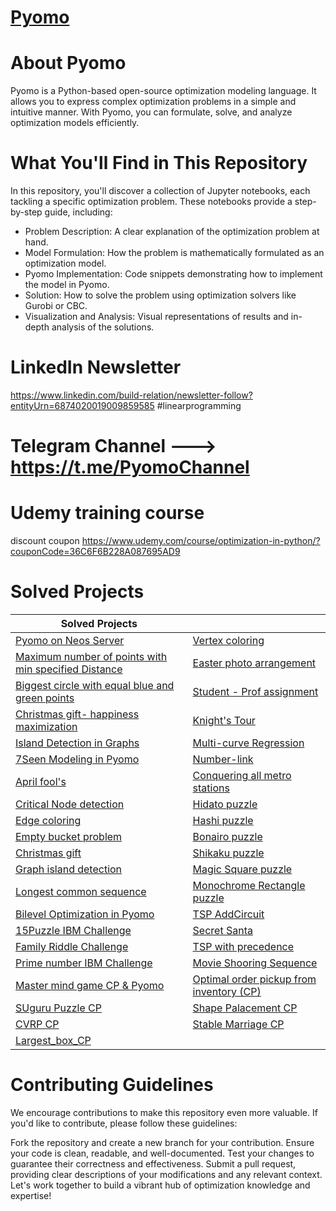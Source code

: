 # [Pyomo](https://github.com/OptimizationExpert/Pyomo)


# About Pyomo
Pyomo is a Python-based open-source optimization modeling language. It allows you to express complex optimization problems in a simple and intuitive manner. With Pyomo, you can formulate, solve, and analyze optimization models efficiently.

# What You'll Find in This Repository
In this repository, you'll discover a collection of Jupyter notebooks, each tackling a specific optimization problem. These notebooks provide a step-by-step guide, including:

- Problem Description: A clear explanation of the optimization problem at hand.
- Model Formulation: How the problem is mathematically formulated as an optimization model.
- Pyomo Implementation: Code snippets demonstrating how to implement the model in Pyomo.
- Solution: How to solve the problem using optimization solvers like Gurobi or CBC.
- Visualization and Analysis: Visual representations of results and in-depth analysis of the solutions.


# LinkedIn Newsletter 

https://www.linkedin.com/build-relation/newsletter-follow?entityUrn=6874020019009859585 
#linearprogramming

# Telegram Channel ---> https://t.me/PyomoChannel


# Udemy training course
discount coupon https://www.udemy.com/course/optimization-in-python/?couponCode=36C6F6B228A087695AD9

# Solved Projects  

| Solved Projects  |  |
|-----------------------------|------------------------------------|
| [Pyomo on Neos Server](https://github.com/OptimizationExpert/Pyomo/blob/main/NEOS%20Pyomo.ipynb) | [Vertex coloring](https://github.com/OptimizationExpert/Pyomo/blob/main/vertexcoloring.ipynb) |
| [Maximum number of points with min specified Distance](https://lnkd.in/emBBMQTf) | [Easter photo arrangement](https://github.com/OptimizationExpert/Pyomo/blob/main/Easter%20Photo.ipynb) |
| [Biggest circle with equal blue and green points](https://github.com/OptimizationExpert/Pyomo/blob/main/blue-green-points-biggest_circle.ipynb) | [Student - Prof assignment](https://github.com/OptimizationExpert/Pyomo/blob/main/StudenttoProf.ipynb) |
| [Christmas gift- happiness maximization](https://github.com/OptimizationExpert/Pyomo/blob/main/Gift-Christmas.ipynb) | [Knight's Tour](https://github.com/OptimizationExpert/Pyomo/blob/main/Knight%20tour%20MILP.ipynb) |
| [Island Detection in Graphs](https://www.linkedin.com/pulse/island-decetion-graphs-via-pyomo-alireza-soroudi/?trackingId=1sI6%2B2gSQQ%2BnPpYhGyTpcQ%3D%3D) | [Multi-curve Regression](https://github.com/OptimizationExpert/Pyomo/blob/a8c849b7e40017e54bebdaecc6f47d5c8d7a7017/regression-multiline-V4.ipynb) |
| [7Seen Modeling in Pyomo](https://github.com/OptimizationExpert/Pyomo/blob/main/7seenPyomo.ipynb) | [Number-link](https://github.com/OptimizationExpert/Pyomo/blob/main/Numberlink-V3-Git.ipynb) |
| [April fool's](https://github.com/OptimizationExpert/Pyomo/blob/main/April%20Fools%20day%20max%20independent%20set.ipynb) | [Conquering all metro stations](https://github.com/OptimizationExpert/Pyomo/blob/main/Metro%20map%20-V3-github.ipynb) |
| [Critical Node detection](https://github.com/OptimizationExpert/Pyomo/blob/main/CND-github.ipynb) | [Hidato puzzle](https://github.com/OptimizationExpert/Pyomo/blob/main/Hidato-git.ipynb) |
| [Edge coloring](https://github.com/OptimizationExpert/Pyomo/blob/main/Edgecoloring.ipynb) | [Hashi puzzle](https://github.com/OptimizationExpert/Pyomo/blob/main/HAshi%20puzzle-git.ipynb) |
| [Empty bucket problem](https://github.com/OptimizationExpert/Pyomo/blob/main/Empty-Bucket-Github.ipynb) | [Bonairo puzzle](https://github.com/OptimizationExpert/Pyomo/blob/main/Bonairo%20puzzle%20.ipynb) |
| [Christmas gift](https://github.com/OptimizationExpert/Pyomo/blob/main/Gift-Christmas.ipynb) | [Shikaku puzzle](https://github.com/OptimizationExpert/Pyomo/blob/main/Shikaku-puzzle-github.ipynb) |
| [Graph island detection](https://github.com/OptimizationExpert/Pyomo/blob/main/Graph-Island.ipynb) | [Magic Square puzzle](https://github.com/OptimizationExpert/Pyomo/blob/main/MagicSquare.ipynb) |
| [Longest common sequence](https://github.com/OptimizationExpert/Pyomo/blob/main/LCS-git.ipynb) | [Monochrome Rectangle puzzle](https://github.com/OptimizationExpert/Pyomo/blob/main/vertex_rectangle.ipynb) | 
| [Bilevel Optimization in Pyomo](https://github.com/OptimizationExpert/Pyomo/blob/main/bilevel-github-single-bilevel-multi-EX2.ipynb) | [TSP AddCircuit](https://github.com/OptimizationExpert/Pyomo/blob/main/AddCircuit_Advanced_CP.ipynb) |
| [15Puzzle IBM Challenge](https://github.com/OptimizationExpert/Pyomo/blob/main/15_Puzzle_IBM_Git.ipynb) | [Secret Santa](https://github.com/OptimizationExpert/Pyomo/blob/main/Secret_Santa_Circuit_Advanced_CP.ipynb) |
| [Family Riddle Challenge](https://github.com/OptimizationExpert/Pyomo/blob/main/Project_Family_Advanced_CP.ipynb) |  [TSP with precedence](https://github.com/OptimizationExpert/Pyomo/blob/main/precedence_AddCircuit_Advanced_CP.ipynb) |
| [Prime number IBM Challenge](https://github.com/OptimizationExpert/Pyomo/blob/main/Prime_IBM_sequence_March2024.ipynb) | [Movie Shooring Sequence](https://github.com/OptimizationExpert/Pyomo/blob/main/Movie_shooting.ipynb) |
| [Master mind game CP & Pyomo](https://github.com/OptimizationExpert/Pyomo/blob/main/game_Master_Mind_CP_Pyomo.ipynb) | [Optimal order pickup from inventory (CP) ](https://github.com/OptimizationExpert/Pyomo/blob/main/storage_routing.ipynb) |
| [SUguru Puzzle CP ](https://github.com/OptimizationExpert/Pyomo/blob/main/Suguru_CP.ipynb) | [Shape Palacement CP ](https://github.com/OptimizationExpert/Pyomo/blob/main/shape_placement.ipynb) | 
| [CVRP CP ](https://github.com/OptimizationExpert/Pyomo/blob/main/CP_VRP.ipynb) | [Stable Marriage CP](https://github.com/OptimizationExpert/Pyomo/blob/main/stable_marriage_CP.ipynb) | 
| [Largest_box_CP ](https://github.com/OptimizationExpert/Pyomo/blob/main/Largest_box_CP.ipynb) | []() | 




# Contributing Guidelines



We encourage contributions to make this repository even more valuable. If you'd like to contribute, please follow these guidelines:

Fork the repository and create a new branch for your contribution.
Ensure your code is clean, readable, and well-documented.
Test your changes to guarantee their correctness and effectiveness.
Submit a pull request, providing clear descriptions of your modifications and any relevant context.
Let's work together to build a vibrant hub of optimization knowledge and expertise!
